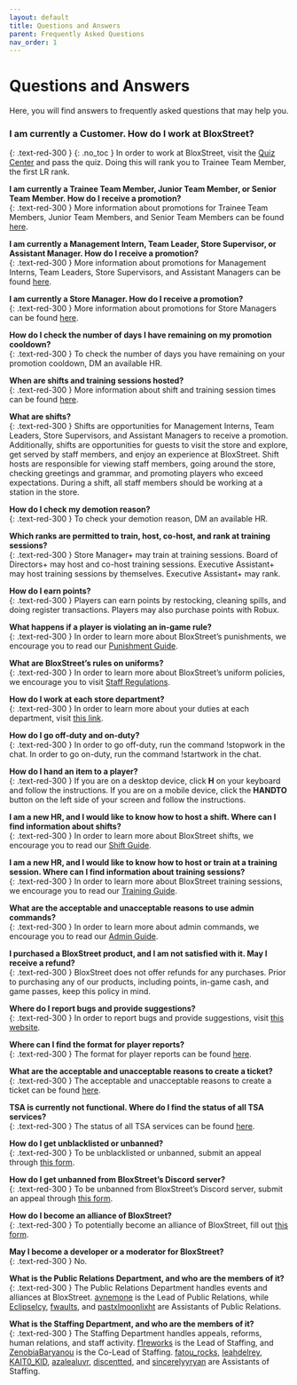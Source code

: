 ```yaml
---
layout: default
title: Questions and Answers
parent: Frequently Asked Questions
nav_order: 1
---
```


# Questions and Answers

Here, you will find answers to frequently asked questions that may help you.

### I am currently a Customer. How do I work at BloxStreet?
{: .text-red-300 }
{: .no_toc }
In order to work at BloxStreet, visit the [Quiz Center](https://www.roblox.com/games/652098479/Quiz-Center) and pass the quiz. Doing this will rank you to Trainee Team Member, the first LR rank.

**I am currently a Trainee Team Member, Junior Team Member, or Senior Team Member. How do I receive a promotion?**  
{: .text-red-300 }
More information about promotions for Trainee Team Members, Junior Team Members, and Senior Team Members can be found [here](https://support.bloxstreet.store/staff-information/staff-promotions.html#trainee-team-member-senior-team-member).

**I am currently a Management Intern, Team Leader, Store Supervisor, or Assistant Manager. How do I receive a promotion?**  
{: .text-red-300 }
More information about promotions for Management Interns, Team Leaders, Store Supervisors, and Assistant Managers can be found [here](https://support.bloxstreet.store/staff-information/staff-promotions.html#management-intern-assistant-manager).

**I am currently a Store Manager. How do I receive a promotion?**  
{: .text-red-300 }
More information about promotions for Store Managers can be found [here](https://support.bloxstreet.store/staff-information/staff-promotions.html#store-manager-store-executive).

**How do I check the number of days I have remaining on my promotion cooldown?**  
{: .text-red-300 }
To check the number of days you have remaining on your promotion cooldown, DM an available HR.

**When are shifts and training sessions hosted?**  
{: .text-red-300 }
More information about shift and training session times can be found [here](https://support.bloxstreet.store/staff-information/shift-training-times.html).

**What are shifts?**  
{: .text-red-300 }
Shifts are opportunities for Management Interns, Team Leaders, Store Supervisors, and Assistant Managers to receive a promotion. Additionally, shifts are opportunities for guests to visit the store and explore, get served by staff members, and enjoy an experience at BloxStreet. Shift hosts are responsible for viewing staff members, going around the store, checking greetings and grammar, and promoting players who exceed expectations. During a shift, all staff members should be working at a station in the store.

**How do I check my demotion reason?**  
{: .text-red-300 }
To check your demotion reason, DM an available HR.

**Which ranks are permitted to train, host, co-host, and rank at training sessions?**  
{: .text-red-300 }
Store Manager+ may train at training sessions. Board of Directors+ may host and co-host training sessions. Executive Assistant+ may host training sessions by themselves. Executive Assistant+ may rank.

**How do I earn points?**  
{: .text-red-300 }
Players can earn points by restocking, cleaning spills, and doing register transactions. Players may also purchase points with Robux.

**What happens if a player is violating an in-game rule?**  
{: .text-red-300 }
In order to learn more about BloxStreet’s punishments, we encourage you to read our [Punishment Guide](https://support.bloxstreet.store/guides/punishment-guide.html).

**What are BloxStreet’s rules on uniforms?**  
{: .text-red-300 }
In order to learn more about BloxStreet’s uniform policies, we encourage you to visit [Staff Regulations](https://support.bloxstreet.store/staff-information/staff-regulations.html).

**How do I work at each store department?**  
{: .text-red-300 }
In order to learn more about your duties at each department, visit [this link](https://support.bloxstreet.store/staff-information/store-jobs.html#store-departments).

**How do I go off-duty and on-duty?**  
{: .text-red-300 }
In order to go off-duty, run the command !stopwork in the chat. In order to go on-duty, run the command !startwork in the chat.

**How do I hand an item to a player?**  
{: .text-red-300 }
If you are on a desktop device, click **H** on your keyboard and follow the instructions. If you are on a mobile device, click the **HANDTO** button on the left side of your screen and follow the instructions.

**I am a new HR, and I would like to know how to host a shift. Where can I find information about shifts?**  
{: .text-red-300 }
In order to learn more about BloxStreet shifts, we encourage you to read our [Shift Guide](https://support.bloxstreet.store/guides/shift-guide.html).

**I am a new HR, and I would like to know how to host or train at a training session. Where can I find information about training sessions?**  
{: .text-red-300 }
In order to learn more about BloxStreet training sessions, we encourage you to read our [Training Guide](https://support.bloxstreet.store/guides/training-guide.html).

**What are the acceptable and unacceptable reasons to use admin commands?**  
{: .text-red-300 }
In order to learn more about admin commands, we encourage you to read our [Admin Guide](https://support.bloxstreet.store/guides/admin-guide.html).

**I purchased a BloxStreet product, and I am not satisfied with it. May I receive a refund?**  
{: .text-red-300 }
BloxStreet does not offer refunds for any purchases. Prior to purchasing any of our products, including points, in-game cash, and game passes, keep this policy in mind.

**Where do I report bugs and provide suggestions?**  
{: .text-red-300 }
In order to report bugs and provide suggestions, visit [this website](https://feedback.bloxstreet.store/).

**Where can I find the format for player reports?**  
{: .text-red-300 }
The format for player reports can be found [here](https://support.bloxstreet.store/tickets/player-reports.html).

**What are the acceptable and unacceptable reasons to create a ticket?**  
{: .text-red-300 }
The acceptable and unacceptable reasons to create a ticket can be found [here](https://support.bloxstreet.store/tickets/ticket-reports.html).

**TSA is currently not functional. Where do I find the status of all TSA services?**  
{: .text-red-300 }
The status of all TSA services can be found [here](https://status.bloxstreet.store/).

**How do I get unblacklisted or unbanned?**  
{: .text-red-300 }
To be unblacklisted or unbanned, submit an appeal through [this form](https://bit.ly/blacklistbanappeals).

**How do I get unbanned from BloxStreet’s Discord server?**  
{: .text-red-300 }
To be unbanned from BloxStreet’s Discord server, submit an appeal through [this form](https://bit.ly/discordbanappeals).

**How do I become an alliance of BloxStreet?**  
{: .text-red-300 }
To potentially become an alliance of BloxStreet, fill out [this form](https://bit.ly/bloxstreetallianceapplication).

**May I become a developer or a moderator for BloxStreet?**  
{: .text-red-300 }
No.

**What is the Public Relations Department, and who are the members of it?**  
{: .text-red-300 }
The Public Relations Department handles events and alliances at BloxStreet. [avnemone](https://www.roblox.com/users/293019760/profile) is the Lead of Public Relations, while [EclipseIcy](https://www.roblox.com/users/1247632079/profile), [fwauIts](https://www.roblox.com/users/72553571/profile), and [pastxlmoonlixht](https://www.roblox.com/users/393587085/profile) are Assistants of Public Relations.

**What is the Staffing Department, and who are the members of it?**  
{: .text-red-300 }
The Staffing Department handles appeals, reforms, human relations, and staff activity. [f1reworks](https://www.roblox.com/users/842838904/profile) is the Lead of Staffing, and [ZenobiaBaryanou](https://www.roblox.com/users/218713997/profile) is the Co-Lead of Staffing. [fatou_rocks](https://www.roblox.com/users/350253773/profile), [Ieahdelrey](https://www.roblox.com/users/128130445/profile), [KAIT0_KlD](https://www.roblox.com/users/1992149839/profile), [azalealuvr](https://www.roblox.com/users/366227557/profile), [discentted](https://www.roblox.com/users/84690789/profile), and [sincerelyyryan](https://www.roblox.com/users/376897159/profile) are Assistants of Staffing.



